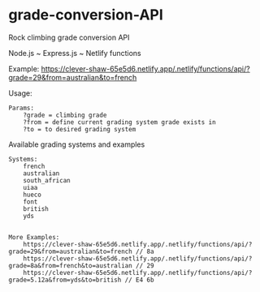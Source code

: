 # grade-conversion-API
Rock climbing grade conversion API

Node.js ~
Express.js ~
Netlify functions

Example: https://clever-shaw-65e5d6.netlify.app/.netlify/functions/api/?grade=29&from=australian&to=french

Usage:

    Params:
        ?grade = climbing grade
        ?from = define current grading system grade exists in
        ?to = to desired grading system

Available grading systems and examples

    Systems:
        french
        australian
        south_african
        uiaa
        hueco
        font
        british
        yds


    More Examples:
        https://clever-shaw-65e5d6.netlify.app/.netlify/functions/api/?grade=29&from=australian&to=french // 8a
        https://clever-shaw-65e5d6.netlify.app/.netlify/functions/api/?grade=8a&from=french&to=australian // 29
        https://clever-shaw-65e5d6.netlify.app/.netlify/functions/api/?grade=5.12a&from=yds&to=british // E4 6b
